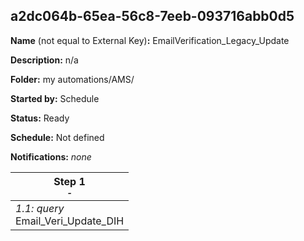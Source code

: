 ## a2dc064b-65ea-56c8-7eeb-093716abb0d5

**Name** (not equal to External Key)**:** EmailVerification_Legacy_Update

**Description:** n/a

**Folder:** my automations/AMS/

**Started by:** Schedule

**Status:** Ready

**Schedule:** Not defined

**Notifications:** _none_


| Step 1<br>_<small>-</small>_ |
| --- |
| _1.1: query_<br>Email_Veri_Update_DIH |
